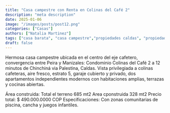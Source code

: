 ```yaml
---
title: "Casa campestre con Renta en Colinas del Café 2"
description: "meta description"
date: 2025-01-06
image: "/images/posts/post12.png"
categories: ["Casas"]
authors: ["Natalia Martinez"]
tags: ["casa barata", "casa campestre","propiedades caldas", "propiedad raiz"]
draft: false
---
```


 Hermosa casa campestre ubicada en el centro del eje cafetero, convergencia entre Peira y Manizales: Condominio Colinas del Café 2 a 12 minutos de Chinchiná via Palestina, Caldas. Vista privilegiada a colinas cafeteras, aire fresco, estrato 5, garaje cubierto y privado, dos apartamentos independientes modernos con habitaciones amplias, terrazas y cocinas abiertas.

Área construida: Total el terreno 685 mt2 Area cponstruida 328 mt2
Precio total: $ 490.000.0000 COP
Especificaciones: Con zonas comunitarias de piscina, cancha y juegos infantiles.


